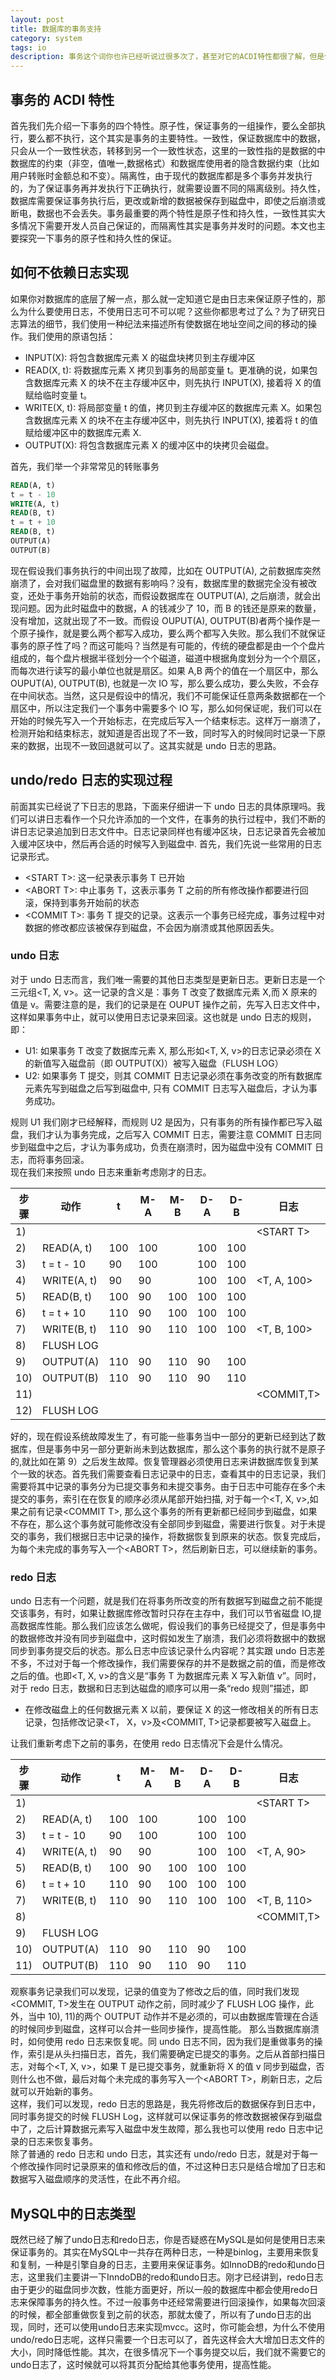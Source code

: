 ```yaml
---
layout: post
title: 数据库的事务支持
category: system
tags: io
description: 事务这个词你也许已经听说过很多次了，甚至对它的ACDI特性都很了解，但是你知道它底层是如何保存的吗
---
```


## 事务的 ACDI 特性

首先我们先介绍一下事务的四个特性。原子性，保证事务的一组操作，要么全部执行，要么都不执行，这个其实是事务的主要特性。一致性，保证数据库中的数据，只会从一个一致性状态，转移到另一个一致性状态，这里的一致性指的是数据的中数据库的约束（非空，值唯一,数据格式）和数据库使用者的隐含数据约束（比如用户转账时金额总和不变）。隔离性，由于现代的数据库都是多个事务并发执行的，为了保证事务再并发执行下正确执行，就需要设置不同的隔离级别。持久性，数据库需要保证事务执行后，更改或新增的数据被保存到磁盘中，即使之后崩溃或断电，数据也不会丢失。事务最重要的两个特性是原子性和持久性，一致性其实大多情况下需要开发人员自己保证的，而隔离性其实是事务并发时的问题。本文也主要探究一下事务的原子性和持久性的保证。

## 如何不依赖日志实现

如果你对数据库的底层了解一点，那么就一定知道它是由日志来保证原子性的，那么为什么要使用日志，不使用日志可不可以呢？这些你都思考过了么？为了研究日志算法的细节，我们使用一种纪法来描述所有使数据在地址空间之间的移动的操作。我们使用的原语包括：

- INPUT(X): 将包含数据库元素 X 的磁盘块拷贝到主存缓冲区
- READ(X, t): 将数据库元素 X 拷贝到事务的局部变量 t。更准确的说，如果包含数据库元素 X 的块不在主存缓冲区中，则先执行 INPUT(X), 接着将 X 的值赋给临时变量 t。
- WRITE(X, t): 将局部变量 t 的值，拷贝到主存缓冲区的数据库元素 X。如果包含数据库元素 X 的块不在主存缓冲区中，则先执行 INPUT(X), 接着将 t 的值赋给缓冲区中的数据库元素 X.
- OUTPUT(X): 将包含数据库元素 X 的缓冲区中的块拷贝会磁盘。

首先，我们举一个非常常见的转账事务

```sql
READ(A, t)
t = t - 10
WRITE(A, t)
READ(B, t)
t = t + 10
READ(B, t)
OUTPUT(A)
OUTPUT(B)
```

现在假设我们事务执行的中间出现了故障，比如在 OUTPUT(A), 之前数据库突然崩溃了，会对我们磁盘里的数据有影响吗？没有，数据库里的数据完全没有被改变，还处于事务开始前的状态，而假设数据库在 OUTPUT(A), 之后崩溃，就会出现问题。因为此时磁盘中的数据，A 的钱减少了 10，而 B 的钱还是原来的数量，没有增加，这就出现了不一致。而假设 OUPUT(A), OUTPUT(B)者两个操作是一个原子操作，就是要么两个都写入成功，要么两个都写入失败。那么我们不就保证事务的原子性了吗？而这可能吗？当然是有可能的，传统的硬盘都是由一个个盘片组成的，每个盘片根据半径划分一个个磁道，磁道中根据角度划分为一个个扇区，而每次进行读写的最小单位也就是扇区。如果 A,B 两个的值在一个扇区中，那么 OUPUT(A), OUTPUT(B), 也就是一次 IO 写，那么要么成功，要么失败，不会存在中间状态。当然，这只是假设中的情况，我们不可能保证任意两条数据都在一个扇区中，所以注定我们一个事务中需要多个 IO 写，那么如何保证呢，我们可以在开始的时候先写入一个开始标志，在完成后写入一个结束标志。这样万一崩溃了，检测开始和结束标志，就知道是否出现了不一致，同时写入的时候同时记录一下原来的数据，出现不一致回退就可以了。这其实就是 undo 日志的思路。

## undo/redo 日志的实现过程

前面其实已经说了下日志的思路，下面来仔细讲一下 undo 日志的具体原理吗。我们可以讲日志看作一个只允许添加的一个文件，在事务的执行过程中，我们不断的讲日志记录追加到日志文件中。日志记录同样也有缓冲区块，日志记录首先会被加入缓冲区块中，然后再合适的时候写入到磁盘中.
首先，我们先说一些常用的日志记录形式。

- &lt;START T&gt;: 这一纪录表示事务 T 已开始
- &lt;ABORT T&gt;: 中止事务 T，这表示事务 T 之前的所有修改操作都要进行回滚，保持到事务开始前的状态
- &lt;COMMIT T&gt;: 事务 T 提交的记录。这表示一个事务已经完成，事务过程中对数据的修改都应该被保存到磁盘，不会因为崩溃或其他原因丢失。

### undo 日志

对于 undo 日志而言，我们唯一需要的其他日志类型是更新日志。更新日志是一个三元组&lt;T, X, v&gt;。这一记录的含义是：事务 T 改变了数据库元素 X,而 X 原来的值是 v。需要注意的是，我们的记录是在 OUPUT 操作之前，先写入日志文件中，这样如果事务中止，就可以使用日志记录来回滚。这也就是 undo 日志的规则，即：

- U1: 如果事务 T 改变了数据库元素 X, 那么形如<T, X, v>的日志记录必须在 X 的新值写入磁盘前（即 OUTPUT(X)）被写入磁盘（FLUSH LOG）
- U2: 如果事务 T 提交，则其 COMMIT 日志记录必须在事务改变的所有数据库元素先写到磁盘之后写到磁盘中, 只有 COMMIT 日志写入磁盘后，才认为事务成功。

规则 U1 我们刚才已经解释，而规则 U2 是因为，只有事务的所有操作都已写入磁盘，我们才认为事务完成，之后写入 COMMIT 日志，需要注意 COMMIT 日志同步到磁盘中之后，才认为事务成功，负责在崩溃时，因为磁盘中没有 COMMIT 日志，而将事务回滚。  
现在我们来按照 undo 日志来重新考虑刚才的日志。

| 步骤 | 动作        | t   | M-A | M-B | D-A | D-B | 日志              |
| ---- | ----------- | --- | --- | --- | --- | --- | ----------------- |
| 1)   |             |     |     |     |     |     | &lt;START T&gt;   |
| 2)   | READ(A, t)  | 100 | 100 |     | 100 | 100 |                   |
| 3)   | t = t - 10  | 90  | 100 |     | 100 | 100 |                   |
| 4)   | WRITE(A, t) | 90  | 90  |     | 100 | 100 | &lt;T, A, 100&gt; |
| 5)   | READ(B, t)  | 100 | 90  | 100 | 100 | 100 |                   |
| 6)   | t = t + 10  | 110 | 90  | 100 | 100 | 100 |                   |
| 7)   | WRITE(B, t) | 110 | 90  | 110 | 100 | 100 | &lt;T, B, 100&gt; |
| 8)   | FLUSH LOG   |     |     |     |     |     |                   |
| 9)   | OUTPUT(A)   | 110 | 90  | 110 | 90  | 100 |                   |
| 10)  | OUTPUT(B)   | 110 | 90  | 110 | 90  | 110 |                   |
| 11)  |             |     |     |     |     |     | &lt;COMMIT,T&gt;  |
| 12)  | FLUSH LOG   |     |     |     |     |     |                   |

好的，现在假设系统故障发生了，有可能一些事务当中一部分的更新已经到达了数据库，但是事务中另一部分更新尚未到达数据库，那么这个事务的执行就不是原子的,就比如在第 9）之后发生故障。恢复管理器必须使用日志来讲数据库恢复到某个一致的状态。首先我们需要查看日志记录中的日志，查看其中的日志记录，我们需要将其中记录的事务分为已提交事务和未提交事务。由于日志中可能存在多个未提交的事务，索引在在恢复的顺序必须从尾部开始扫描, 对于每一个&lt;T, X, v&gt;,如果之前有记录&lt;COMMIT T&gt;, 那么这个事务的所有更新都已经同步到磁盘，如果不存在，那么这个事务就可能修改没有全部同步到磁盘，需要进行恢复。对于未提交的事务，我们根据日志中记录的操作，将数据恢复到原来的状态。恢复完成后，为每个未完成的事务写入一个&lt;ABORT T&gt;，然后刷新日志，可以继续新的事务。

### redo 日志

undo 日志有一个问题，就是我们在将事务所改变的所有数据写到磁盘之前不能提交该事务，有时，如果让数据库修改暂时只存在主存中，我们可以节省磁盘 IO,提高数据库性能。那么我们应该怎么做呢，假设我们的事务已经提交了，但是事务中的数据修改并没有同步到磁盘中，这时假如发生了崩溃，我们必须将数据中的数据同步到事务提交后的状态。那么日志中应该记录什么内容呢？其实跟 undo 日志差不多，不过对于每一个修改操作，我们需要保存的并不是数据之前的值，而是修改之后的值。也即&lt;T, X, v&gt;的含义是“事务 T 为数据库元素 X 写入新值 v”。同时，对于 redo 日志，数据和日志到达磁盘的顺序可以用一条“redo 规则”描述，即

- 在修改磁盘上的任何数据元素 X 以前，要保证 X 的这一修改相关的所有日志记录，包括修改记录&lt;T， X，v>及<COMMIT, T>记录都要被写入磁盘上。

让我们重新考虑下之前的事务，在使用 redo 日志情况下会是什么情况。

| 步骤 | 动作        | t   | M-A | M-B | D-A | D-B | 日志              |
| ---- | ----------- | --- | --- | --- | --- | --- | ----------------- |
| 1)   |             |     |     |     |     |     | &lt;START T&gt;   |
| 2)   | READ(A, t)  | 100 | 100 |     | 100 | 100 |                   |
| 3)   | t = t - 10  | 90  | 100 |     | 100 | 100 |                   |
| 4)   | WRITE(A, t) | 90  | 90  |     | 100 | 100 | &lt;T, A, 90&gt;  |
| 5)   | READ(B, t)  | 100 | 90  | 100 | 100 | 100 |                   |
| 6)   | t = t + 10  | 110 | 90  | 100 | 100 | 100 |                   |
| 7)   | WRITE(B, t) | 110 | 90  | 110 | 100 | 100 | &lt;T, B, 110&gt; |
| 8)   |             |     |     |     |     |     | &lt;COMMIT,T&gt;  |
| 9)   | FLUSH LOG   |     |     |     |     |     |                   |
| 10)  | OUTPUT(A)   | 110 | 90  | 110 | 90  | 100 |                   |
| 11)  | OUTPUT(B)   | 110 | 90  | 110 | 90  | 110 |                   |

观察事务记录我们可以发现，记录的值变为了修改之后的值，同时我们发现&lt;COMMIT, T&gt;发生在 OUTPUT 动作之前，同时减少了 FLUSH LOG 操作，此外，当中 10), 11)的两个 OUTPUT 动作并不是必须的，可以由数据库管理在合适的时候同步到磁盘，这样可以合并一些同步操作，提高性能。
那么当数据库崩溃时，如何使用 redo 日志来恢复呢。同 undo 日志不同，因为我们是重做事务的操作，索引是从头扫描日志，首先，我们需要确定已提交的事务。之后从首部扫描日志，对每个&lt;T, X, v&gt;，如果 T 是已提交事务，就重新将 X 的值 v 同步到磁盘，否则什么也不做，最后对每个未完成的事务写入一个&lt;ABORT T&gt;，刷新日志，之后就可以开始新的事务。  
这样，我们可以发现，redo 日志的思路是，我先将修改后的数据保存到日志中，同时事务提交的时候 FLUSH Log，这样就可以保证事务的修改数据被保存到磁盘中了，之后计算数据元素写入磁盘中发生故障，那么我也可以使用 redo 日志中记录的日志来恢复事务。  
除了普通的 redo 日志和 undo 日志，其实还有 undo/redo 日志，就是对于每一个修改操作同时记录原来的值和修改后的值，不过这种日志只是结合增加了日志和数据写入磁盘顺序的灵活性，在此不再介绍。

## MySQL中的日志类型

既然已经了解了undo日志和redo日志，你是否疑惑在MySQL是如何是使用日志来保证事务的。其实在MySQL中一共存在两种日志，一种是binlog，主要用来恢复和复制，一种是引擎自身的日志，主要用来保证事务。如InnoDB的redo和undo日志，这里我们主要讲一下InndoDB的redo和undo日志。刚才已经讲到，redo日志由于更少的磁盘同步次数，性能方面更好，所以一般的数据库中都会使用redo日志来保障事务的持久性。不过一般事务中还经常需要进行回滚操作，如果每次回滚的时候，都全部重做恢复到之前的状态，那就太傻了，所以有了undo日志的出现，同时，还可以使用undo日志来实现mvcc。这时，你可能会想，为什么不使用undo/redo日志呢，这样只需要一个日志可以了，首先这样会大大增加日志文件的大小，同时降低性能。其次，在很多情况下一个事务提交以后，我们就不需要它的undo日志了，这时候就可以将其页分配给其他事务使用，提高性能。
